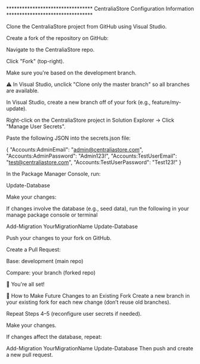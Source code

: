 ********************************* CentraliaStore Configuration Information *********************************

Clone the CentraliaStore project from GitHub using Visual Studio.


Create a fork of the repository on GitHub:


Navigate to the CentraliaStore repo.


Click "Fork" (top-right).


Make sure you're based on the development branch.


⚠️ In Visual Studio, unclick "Clone only the master branch" so all branches are available.


In Visual Studio, create a new branch off of your fork (e.g., feature/my-update).


Right-click on the CentraliaStore project in Solution Explorer → Click "Manage User Secrets".


Paste the following JSON into the secrets.json file:


{
  "Accounts:AdminEmail": "admin@centraliastore.com",
  "Accounts:AdminPassword": "Admin123!",
  "Accounts:TestUserEmail": "test@centraliastore.com",
  "Accounts:TestUserPassword": "Test123!"
}


In the Package Manager Console, run:

Update-Database

Make your changes:


If changes involve the database (e.g., seed data), run the following in your manage package console or terminal


Add-Migration YourMigrationName
Update-Database


Push your changes to your fork on GitHub.


Create a Pull Request:


Base: development (main repo)


Compare: your branch (forked repo)


🎉 You're all set!



🔁 How to Make Future Changes to an Existing Fork
Create a new branch in your existing fork for each new change (don’t reuse old branches).


Repeat Steps 4–5 (reconfigure user secrets if needed).


Make your changes.


If changes affect the database, repeat:

Add-Migration YourMigrationName
Update-Database
 Then push and create a new pull request.